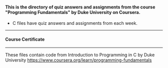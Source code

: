 #### This is the directory of quiz answers and assignments from the course "Programming Fundamentals" by Duke University on Coursera. ####



* C files have quiz answers and assignments from each week.

------------------------------------------------------------

#### Course Certificate ####

------------------------------------------------------------

These files contain code from
Introduction to Programming in C by Duke University
https://www.coursera.org/learn/programming-fundamentals




